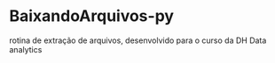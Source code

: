 # BaixandoArquivos-py
rotina de extração de arquivos, desenvolvido para o curso da DH Data analytics
